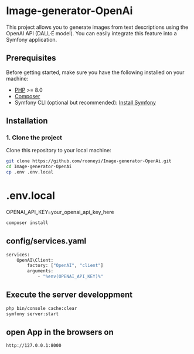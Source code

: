 # Image-generator-OpenAi

This project allows you to generate images from text descriptions using the OpenAI API (DALL·E model). You can easily integrate this feature into a Symfony application.

## Prerequisites

Before getting started, make sure you have the following installed on your machine:

- [PHP](https://www.php.net/) >= 8.0
- [Composer](https://getcomposer.org/)
- Symfony CLI (optional but recommended): [Install Symfony](https://symfony.com/download)

## Installation

### 1. Clone the project

Clone this repository to your local machine:

```bash
git clone https://github.com/rooneyi/Image-generator-OpenAi.git
cd Image-generator-OpenAi
cp .env .env.local
```

# .env.local
OPENAI_API_KEY=your_openai_api_key_here

```bash
composer install
```

## config/services.yaml
```bash
services:
    OpenAI\Client:
        factory: ["OpenAI", "client"]
        arguments:
            - "%env(OPENAI_API_KEY)%"
```
## Execute the server developpment

```bash
php bin/console cache:clear
symfony server:start
```
## open App in the browsers on 
```bash
http://127.0.0.1:8000
```
